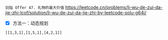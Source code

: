 
`剑指 Offer 47. 礼物的最大价值` https://leetcode.cn/problems/li-wu-de-zui-da-jie-zhi-lcof/solution/li-wu-de-zui-da-jie-zhi-by-leetcode-solu-g64i/
- [x] 方法一：动态规划

```
[[1,3,1],[1,5,1],[4,2,1]]
```
